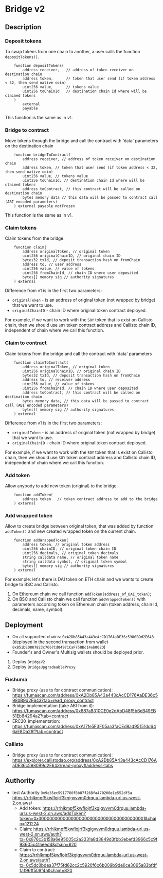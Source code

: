 # Bridge v2
## Description

### Deposit tokens

To swap tokens from one chain to another, a user calls the function `depositTokens()`. 
```Solidity
    function depositTokens(
        address receiver,   // address of token receiver on destination chain
        address token,      // token that user send (if token address < 32, then send native coin)
        uint256 value,      // tokens value
        uint256 toChainId   // destination chain Id where will be claimed tokens
    ) 
        external
        payable
```

This function is the same as in v1.

### Bridge to contract

Move tokens through the bridge and call the contract with 'data' parameters on the destination chain

```Solidity
    function bridgeToContract(
        address receiver, // address of token receiver on destination chain
        address token, // token that user send (if token address < 32, then send native coin)
        uint256 value, // tokens value
        uint256 toChainId, // destination chain Id where will be claimed tokens
        address toContract, // this contract will be called on destination chain
        bytes memory data // this data will be passed to contract call (ABI encoded parameters)
    ) external payable notFrozen 
```

This function is the same as in v1.

### Claim tokens

Claim tokens from the bridge.

```Solidity
    function claim(
        address originalToken, // original token
        uint256 originalChainID, // original chain ID
        bytes32 txId, // deposit transaction hash on fromChain
        address to, // user address
        uint256 value, // value of tokens
        uint256 fromChainId, // chain ID where user deposited
        bytes[] memory sig // authority signatures
    ) external 
```

Difference from v1 is in the  first two parameters: 
- `originalToken` - is an address of original token (not wrapped by bridge) that we want to use. 
- `originalChainID` - chain ID where original token contract deployed.

For example, if we want to work with the `SOY` token that is exist on Callisto chain, then we should use `SOY` token contract address and Callisto chain ID, independent of chain where we call this function.

### Claim to contract

Claim tokens from the bridge and call the contract with 'data' parameters
```Solidity
    function claimToContract(
        address originalToken, // original token
        uint256 originalChainID, // original chain ID
        bytes32 txId, // deposit transaction hash on fromChain
        address to, // receiver address
        uint256 value, // value of tokens
        uint256 fromChainId, // chain ID where user deposited
        address toContract, // this contract will be called on destination chain
        bytes memory data, // this data will be passed to contract call (ABI encoded parameters)
        bytes[] memory sig // authority signatures
    ) external
```

Difference from v1 is in the  first two parameters: 
- `originalToken` - is an address of original token (not wrapped by bridge) that we want to use. 
- `originalChainID` - chain ID where original token contract deployed.

For example, if we want to work with the `SOY` token that is exist on Callisto chain, then we should use `SOY` token contract address and Callisto chain ID, independent of chain where we call this function.

### Add token

Allow anybody to add new token (original) to the bridge.

```Solidity
    function addToken(
        address token   // token contract address to add to the bridge
    ) external 
```

### Add wrapped token 

Allow to create bridge between original token, that was added by function `addToken()` and new created wrapped token on the current chain.

```Solidity
    function addWrappedToken(
        address token, // original token address
        uint256 chainID, // original token chain ID
        uint256 decimals, // original token decimals
        string calldata name, // original token name
        string calldata symbol, // original token symbol
        bytes[] memory sig // authority signatures
    ) external
```

For example: let's there is DAI token on ETH chain and we wants to create bridge to BSC and Callisto.
1. On Ethereum chain we call function `addToken(address_of_DAI_token)`;
2. On BSC and Callisto chain we call function `addWrappedToken()` with parameters according token on Ethereum chain (token address, chain Id, decimals, name, symbol).


## Deployment 
- On all supported chains: `0xA2Db85A43a443cAcCD176AaDE36c5980B9d2E643` (deployed in the second transaction from wallet `0x851bE0807823c7667Cd04971CaF758Bd14eb002D`)
- Founder's and Owner's Multisig wallets should be deployed prior.
1. Deploy `BridgeV2`
2. Deploy `BridgeUpgradeableProxy`

### Fushuma

- Bridge proxy (use to for contract communication): https://fumascan.com/address/0xA2Db85A43a443cAcCD176AaDE36c5980B9d2E643?tab=read_proxy_contract
- Bridge implementation (take ABI from it): https://fumascan.com/address/0x887aB310CE0e2dAbD48f5b6eB49EB51Eb84294a2?tab=contract
- ERC20_implementation: https://fumascan.com/address/0xA17fe5F3F05aa3faCEd8ad95151dd646aE8Da29f?tab=contract

### Callisto

- Bridge proxy (use to for contract communication): https://explorer.callistodao.org/address/0xA2Db85A43a443cAcCD176AaDE36c5980B9d2E643/read-proxy#address-tabs

## Authority
- test Authority `0x9e35ec5917780fBb87f26Bfa470200e1e552df5a` https://rrhlkmpf5kwflojrf3kgigvvvm0drquu.lambda-url.us-west-2.on.aws/
  - Add token: https://rrhlkmpf5kwflojrf3kgigvvvm0drquu.lambda-url.us-west-2.on.aws/addToken?token=0x0000000000000000000000000000000000000001&chain=121224
  - Claim: https://rrhlkmpf5kwflojrf3kgigvvvm0drquu.lambda-url.us-west-2.on.aws/auth?tx=0x876c3b158a6e95005c2a3331a8d3849d3fbb3ebefd3966c5c9f93605c41aeed4&chain=820
  - Claim to contract: https://rrhlkmpf5kwflojrf3kgigvvvm0drquu.lambda-url.us-west-2.on.aws/auth?tx=0x5dc0bdea37f75fd62cc2c5920f6c6b009b9de0ce3065a83bfdf1af96ff508f4a&chain=820
